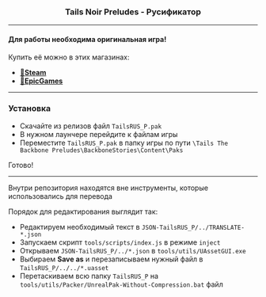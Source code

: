 <h3 align="center">Tails Noir Preludes - Русификатор</h3>

---

#### Для работы необходима оригинальная игра!
Купить её можно в этих магазинах:
- [🛒**Steam**](https://store.steampowered.com/app/2020030/Tails_Noir_Preludes/)
- [🛒**EpicGames**](https://store.epicgames.com/ru/p/tails-noir-4240c4)

---

### Установка
- Скачайте из релизов файл `TailsRUS_P.pak`
- В нужном лаунчере перейдите к файлам игры
- Переместите `TailsRUS_P.pak` в папку игры по пути `\Tails The Backbone Preludes\BackboneStories\Content\Paks`

Готово!

---

Внутри репозитория находятся вне инструменты, которые использовались для перевода

Порядок для редактирования выглядит так:
- Редактируем необходимый текст в `JSON-TailsRUS_P/../TRANSLATE-*.json`
- Запускаем скрипт `tools/scripts/index.js` в режиме `inject`
- Открываем `JSON-TailsRUS_P/../*.json` в `tools/utils/UAssetGUI.exe`
- Выбираем **Save as** и перезаписываем нужный файл в `TailsRUS_P/../../*.uasset`
- Перетаскиваем всю папку `TailsRUS_P` на `tools/utils/Packer/UnrealPak-Without-Compression.bat` файл
